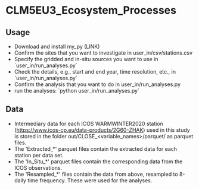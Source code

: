 # CLM5EU3_Ecosystem_Processes

## Usage
- Download and install my_py (LINK)
- Confirm the sites that you want to investigate in user_in/csv/stations.csv
- Specify the gridded and in-situ sources you want to use in ´user_in/run_analyses.py´
- Check the details, e.g., start and end year, time resolution, etc., in ´user_in/run_analyses.py´
- Confirm the analysis that you want to do in user_in/run_analyses.py
- run the analyses: ´python user_in/run_analyses.py´

## Data
- Intermediary data for each ICOS WARMWINTER2020 station (https://www.icos-cp.eu/data-products/2G60-ZHAK) used in this study is stored in the folder out/CLOSE_<variable_names>/parquet/ as parquet files.
- The 'Extracted_*' parquet files contain the extracted data for each station per data set.
- The 'In_Situ_*' parquet files contain the corresponding data from the ICOS observations.
- The 'Resampled_*' files contain the data from above, resampled to 8-daily time frequency. These were used for the analyses.
  
